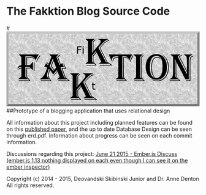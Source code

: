 # The Fakktion Blog Source Code
#![](/FakktionLogo.png)
##Prototype of a blogging application that uses relational design

All information about this project including planned features can be found on this [published paper](http://www.micsymposium.org/mics2015/ProceedingsMICS_2015/Skibinski_3C1_31.pdf), and the up to date Database Design can be seen through erd.pdf. Information about progress can be seen on each commit information.


Discussions regarding this project:
[June 21 2015 - Ember.js Discuss (ember.js 1.13 nothing displayed on each even though I can see it on the ember inspector)](http://discuss.emberjs.com/t/ember-js-1-13-nothing-displayed-on-each-even-though-i-can-see-it-on-the-ember-inspector/8237/2)


Copyright (c) 2014 - 2015, Deovandski Skibinski Junior and Dr. Anne Denton
All rights reserved.
